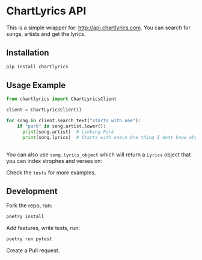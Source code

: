 # ChartLyrics API

This is a simple wrapper for: http://api.chartlyrics.com. You can search for songs, artists and get the lyrics.

## Installation

``` sh
pip install chartlyrics
```

## Usage Example

```python
from chartlyrics import ChartLyricsClient

client = ChartLyricsClient()

for song in client.search_text("starts with one"):
    if "park" in song.artist.lower():
      print(song.artist)  # Linking Park
      print(song.lyrics)  # Starts with one\n One thing I dont know why...
    
```

You can also use `song.lyrics_object` which will return a `Lyrics` object that you can index strophes and verses on:

Check the `tests` for more examples.

## Development

Fork the repo, run:

``` sh
poetry install
```

Add features, write tests, run:

``` sh
poetry run pytest
```

Create a Pull request.
